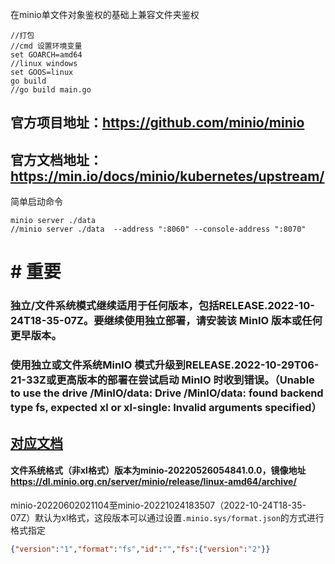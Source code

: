 在minio单文件对象鉴权的基础上兼容文件夹鉴权

```
//打包
//cmd 设置环境变量
set GOARCH=amd64
//linux windows
set GOOS=linux
go build
//go build main.go
```

## 官方项目地址：https://github.com/minio/minio
## 官方文档地址：https://min.io/docs/minio/kubernetes/upstream/

简单启动命令
```
minio server ./data 
//minio server ./data  --address ":8060" --console-address ":8070"
```
# # 重要
### 独立/文件系统模式继续适用于任何版本，包括RELEASE.2022-10-24T18-35-07Z。要继续使用独立部署，请安装该 MinIO 版本或任何更早版本。
### 使用独立或文件系统MinIO 模式升级到RELEASE.2022-10-29T06-21-33Z或更高版本的部署在尝试启动 MinIO 时收到错误。（Unable to use the drive /MinIO/data: Drive /MinIO/data: found backend type fs, expected xl or xl-single: Invalid arguments specified）
## [对应文档](https://min.io/docs/minio/linux/operations/install-deploy-manage/migrate-fs-gateway.html)

#### 文件系统格式（非xl格式）版本为minio-20220526054841.0.0，镜像地址 https://dl.minio.org.cn/server/minio/release/linux-amd64/archive/
minio-20220602021104至minio-20221024183507（2022-10-24T18-35-07Z）默认为xl格式，这段版本可以通过设置`.minio.sys/format.json`的方式进行格式指定
```json
{"version":"1","format":"fs","id":"","fs":{"version":"2"}}
```

